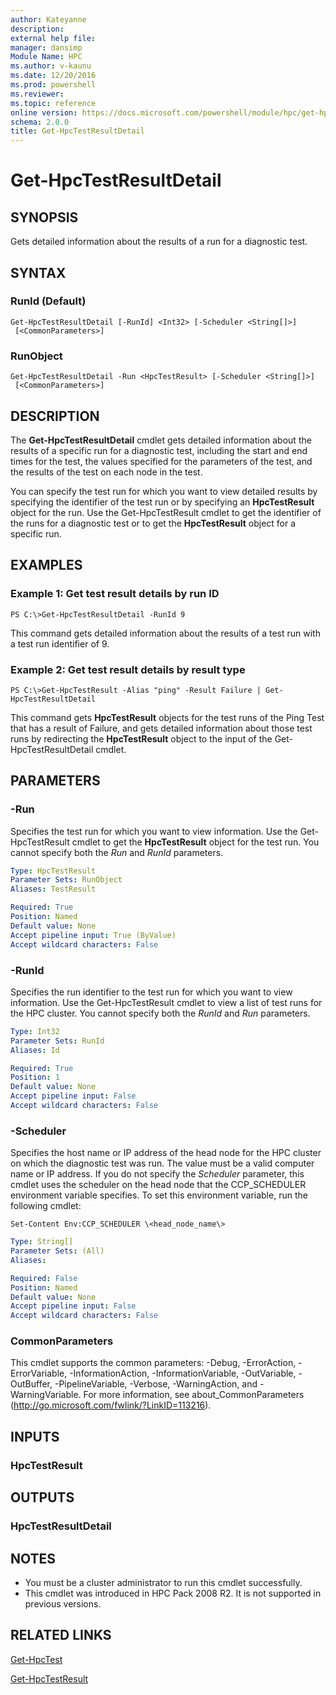 ```yaml
---
author: Kateyanne
description: 
external help file: 
manager: dansimp
Module Name: HPC
ms.author: v-kaunu
ms.date: 12/20/2016
ms.prod: powershell
ms.reviewer: 
ms.topic: reference
online version: https://docs.microsoft.com/powershell/module/hpc/get-hpctestresultdetail?view=windowsserver2012r2-ps&wt.mc_id=ps-gethelp
schema: 2.0.0
title: Get-HpcTestResultDetail
---
```


# Get-HpcTestResultDetail

## SYNOPSIS
Gets detailed information about the results of a run for a diagnostic test.

## SYNTAX

### RunId (Default)
```
Get-HpcTestResultDetail [-RunId] <Int32> [-Scheduler <String[]>]
 [<CommonParameters>]
```

### RunObject
```
Get-HpcTestResultDetail -Run <HpcTestResult> [-Scheduler <String[]>]
 [<CommonParameters>]
```

## DESCRIPTION
The **Get-HpcTestResultDetail** cmdlet gets detailed information about the results of a specific run for a diagnostic test, including the start and end times for the test, the values specified for the parameters of the test, and the results of the test on each node in the test.

You can specify the test run for which you want to view detailed results by specifying the identifier of the test run or by specifying an **HpcTestResult** object for the run.
Use the Get-HpcTestResult cmdlet to get the identifier of the runs for a diagnostic test or to get the **HpcTestResult** object for a specific run.

## EXAMPLES

### Example 1: Get test result details by run ID
```
PS C:\>Get-HpcTestResultDetail -RunId 9
```

This command gets detailed information about the results of a test run with a test run identifier of 9.

### Example 2: Get test result details by result type
```
PS C:\>Get-HpcTestResult -Alias "ping" -Result Failure | Get-HpcTestResultDetail
```

This command gets **HpcTestResult** objects for the test runs of the Ping Test that has a result of Failure, and gets detailed information about those test runs by redirecting the **HpcTestResult** object to the input of the Get-HpcTestResultDetail cmdlet.

## PARAMETERS

### -Run
Specifies the test run for which you want to view information.
Use the Get-HpcTestResult cmdlet to get the **HpcTestResult** object for the test run.
You cannot specify both the *Run* and *RunId* parameters.

```yaml
Type: HpcTestResult
Parameter Sets: RunObject
Aliases: TestResult

Required: True
Position: Named
Default value: None
Accept pipeline input: True (ByValue)
Accept wildcard characters: False
```

### -RunId
Specifies the run identifier to the test run for which you want to view information.
Use the Get-HpcTestResult cmdlet to view a list of test runs for the HPC cluster.
You cannot specify both the *RunId* and *Run* parameters.

```yaml
Type: Int32
Parameter Sets: RunId
Aliases: Id

Required: True
Position: 1
Default value: None
Accept pipeline input: False
Accept wildcard characters: False
```

### -Scheduler
Specifies the host name or IP address of the head node for the HPC cluster on which the diagnostic test was run.
The value must be a valid computer name or IP address.
If you do not specify the *Scheduler* parameter, this cmdlet uses the scheduler on the head node that the CCP_SCHEDULER environment variable specifies.
To set this environment variable, run the following cmdlet:

`Set-Content Env:CCP_SCHEDULER \<head_node_name\>`

```yaml
Type: String[]
Parameter Sets: (All)
Aliases:

Required: False
Position: Named
Default value: None
Accept pipeline input: False
Accept wildcard characters: False
```

### CommonParameters
This cmdlet supports the common parameters: -Debug, -ErrorAction, -ErrorVariable, -InformationAction, -InformationVariable, -OutVariable, -OutBuffer, -PipelineVariable, -Verbose, -WarningAction, and -WarningVariable. For more information, see about_CommonParameters (http://go.microsoft.com/fwlink/?LinkID=113216).

## INPUTS

### HpcTestResult

## OUTPUTS

### HpcTestResultDetail

## NOTES
* You must be a cluster administrator to run this cmdlet successfully.
* This cmdlet was introduced in HPC Pack 2008 R2. It is not supported in previous versions.

## RELATED LINKS

[Get-HpcTest](./Get-HpcTest.md)

[Get-HpcTestResult](./Get-HpcTestResult.md)
